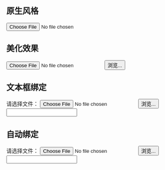 <link rel="stylesheet" type="text/css" href="../form/textBox.css">

## 原生风格

<aside class="doc-demo"><input type="file" size="1" name="upload"></aside>

## 美化效果

<aside class="doc-demo"><span class="x-fileupload"><input type="file" size="1" name="upload"> <button class="x-button">浏览...</button></span> </aside>

## 文本框绑定

<aside class="doc-demo">请选择文件： <span class="x-fileupload"><input type="file" size="1" name="upload" onchange="document.getElementById('fileUpload1').value=this.value"> <button class="x-button">浏览...</button> </span> <input type="text" class="x-textbox" readonly="readonly" id="fileUpload1"></aside>

## 自动绑定

<aside class="doc-demo">请选择文件： <span class="x-fileupload" x-role="fileUpload"><input type="file" size="1" name="upload"> <button class="x-button">浏览...</button> </span> <input type="text" class="x-textbox" readonly="readonly"></aside>